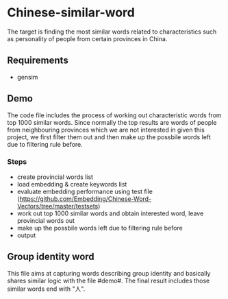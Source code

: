 # Chinese-similar-word
The target is finding the most similar words related to characteristics such as personality of people from certain provinces in China.
## Requirements
- gensim
## Demo
The code file includes the process of working out characteristic words from top 1000 similar words. Since normally the top results are words of people from neighbouring provinces which we are not interested in given this project, we first filter them out and then make up the possbile words left due to filtering rule before.
### Steps
- create provincial words list
- load embedding & create keywords list
- evaluate embedding performance using test file (https://github.com/Embedding/Chinese-Word-Vectors/tree/master/testsets)
- work out top 1000 similar words and obtain interested word, leave provincial words out
- make up the possbile words left due to filtering rule before
- output

## Group identity word
This file aims at capturing words describing group identity and basically shares similar logic with the file #demo#. The final result includes those similar words end with "人".
